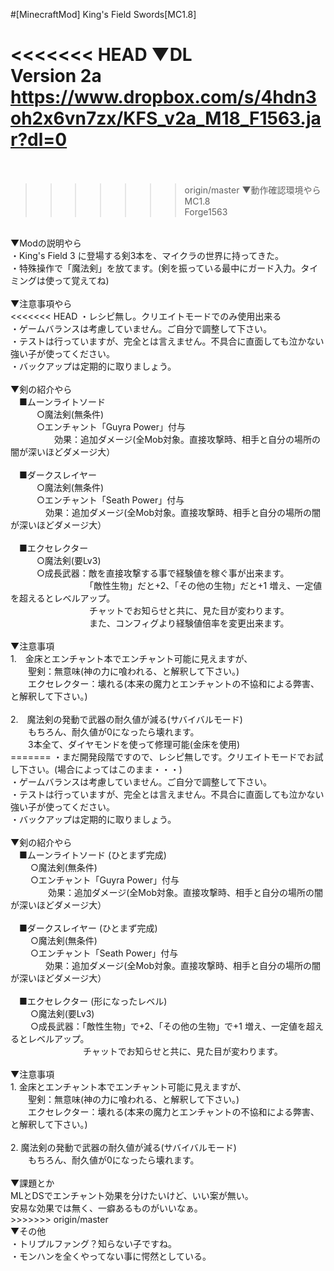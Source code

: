 #[MinecraftMod] King's Field Swords[MC1.8]

<<<<<<< HEAD
▼DL<br>
Version 2a<br>
https://www.dropbox.com/s/4hdn3oh2x6vn7zx/KFS_v2a_M18_F1563.jar?dl=0<br>
<br>
=======
>>>>>>> origin/master
▼動作確認環境やら<br>
MC1.8<br>
Forge1563<br>
<br>
▼Modの説明やら<br>
・King's Field 3 に登場する剣3本を、マイクラの世界に持ってきた。<br>
・特殊操作で「魔法剣」を放てます。(剣を振っている最中にガード入力。タイミングは使って覚えてね)<br>
<br>
▼注意事項やら<br>
<<<<<<< HEAD
・レシピ無し。クリエイトモードでのみ使用出来る<br>
・ゲームバランスは考慮していません。ご自分で調整して下さい。<br>
・テストは行っていますが、完全とは言えません。不具合に直面しても泣かない強い子が使ってください。<br>
・バックアップは定期的に取りましょう。<br>
<br>
▼剣の紹介やら<br>
　■ムーンライトソード <br>
　　　○魔法剣(無条件)<br>
　　　○エンチャント「Guyra Power」付与<br>
　　　　　効果：追加ダメージ(全Mob対象。直接攻撃時、相手と自分の場所の闇が深いほどダメージ大）<br>
<br>
　■ダークスレイヤー <br>
　　　○魔法剣(無条件)<br>
　　　○エンチャント「Seath Power」付与<br>
　　　　効果：追加ダメージ(全Mob対象。直接攻撃時、相手と自分の場所の闇が深いほどダメージ大）<br>
<br>
　■エクセレクター <br>
　　　○魔法剣(要Lv3)<br>
　　　○成長武器：敵を直接攻撃する事で経験値を稼ぐ事が出来ます。<br>
　　　　　　　　　「敵性生物」だと+2、「その他の生物」だと+1 増え、一定値を超えるとレベルアップ。<br>
　　　　　　　　　チャットでお知らせと共に、見た目が変わります。<br>
　　　　　　　　　また、コンフィグより経験値倍率を変更出来ます。<br>
<br>
▼注意事項<br>
1.　金床とエンチャント本でエンチャント可能に見えますが、<br>
　　聖剣：無意味(神の力に喰われる、と解釈して下さい。)<br>
　　エクセレクター：壊れる(本来の魔力とエンチャントの不協和による弊害、と解釈して下さい。)<br>
<br>
2.　魔法剣の発動で武器の耐久値が減る(サバイバルモード)<br>
　　もちろん、耐久値が0になったら壊れます。<br>
　　3本全て、ダイヤモンドを使って修理可能(金床を使用)<br>
=======
・まだ開発段階ですので、レシピ無しです。クリエイトモードでお試し下さい。(場合によってはこのまま・・・)<br>
・ゲームバランスは考慮していません。ご自分で調整して下さい。<br>
・テストは行っていますが、完全とは言えません。不具合に直面しても泣かない強い子が使ってください。<br>
・バックアップは定期的に取りましょう。<br>
<br>
▼剣の紹介やら<br>
　■ムーンライトソード (ひとまず完成)<br>
　  　○魔法剣(無条件)<br>
　  　○エンチャント「Guyra Power」付与<br>
　  　　　効果：追加ダメージ(全Mob対象。直接攻撃時、相手と自分の場所の闇が深いほどダメージ大）<br>
<br>
　■ダークスレイヤー (ひとまず完成)<br>
　  　○魔法剣(無条件)<br>
　  　○エンチャント「Seath Power」付与<br>
　　　　効果：追加ダメージ(全Mob対象。直接攻撃時、相手と自分の場所の闇が深いほどダメージ大）<br>
<br>
　■エクセレクター (形になったレベル)<br>
　  　○魔法剣(要Lv3)<br>
　  　○成長武器：「敵性生物」で+2、「その他の生物」で+1 増え、一定値を超えるとレベルアップ。<br>
　  　　　　　　　チャットでお知らせと共に、見た目が変わります。<br>
<br>
▼注意事項<br>
1.  金床とエンチャント本でエンチャント可能に見えますが、<br>
　　聖剣：無意味(神の力に喰われる、と解釈して下さい。)<br>
　　エクセレクター：壊れる(本来の魔力とエンチャントの不協和による弊害、と解釈して下さい。)<br>
<br>
2.  魔法剣の発動で武器の耐久値が減る(サバイバルモード)<br>
　　もちろん、耐久値が0になったら壊れます。<br>
<br>
▼課題とか<br>
MLとDSでエンチャント効果を分けたいけど、いい案が無い。<br>
安易な効果では無く、一癖あるものがいいなぁ。<br>
>>>>>>> origin/master
<br>
▼その他<br>
・トリプルファング？知らない子ですね。<br>
・モンハンを全くやってない事に愕然としている。<br>
